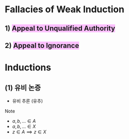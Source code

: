 
# Fallacies of Weak Induction

## 1) <span style="background:#fdbfff">Appeal to Unqualified  Authority</span>


## 2) <span style="background:#fdbfff">Appeal to Ignorance</span>


# Inductions

## (1) 유비 논증
- 유비 추론 (유추)

> [!note]
> - $a,b,\dots\in A$
> - $a,b,\dots\in X$
> - $z\in A\implies z\in X$


